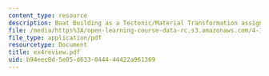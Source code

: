 ```yaml
---
content_type: resource
description: Boat Building as a Tectonic/Material Transformation assignment.
file: /media/https%3A/open-learning-course-data-rc.s3.amazonaws.com/4-131b-architectural-design-level-ii-material-and-tectonic-transformations-the-herreshoff-museum-fall-2003/b94eec8d5e05d633044444422a961369_ex4review.pdf
file_type: application/pdf
resourcetype: Document
title: ex4review.pdf
uid: b94eec8d-5e05-d633-0444-44422a961369
---
```

